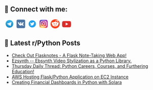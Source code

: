 ## 🔎 Connect with me:
[<img src="https://github.com/bullbesh/bullbesh/blob/main/images/Telegram.png" width="32" height="32" />](https://t.me/bullbesh)
[<img src="https://github.com/bullbesh/bullbesh/blob/main/images/VK.png" width="32" height="32" />](https://vk.com/bullbesh)
[<img src="https://github.com/bullbesh/bullbesh/blob/main/images/Twitter.png" width="32" height="32" />](https://twitter.com/bullbesh1)
[<img src="https://github.com/bullbesh/bullbesh/blob/main/images/Instagram.png" width="32" height="32" />](https://www.instagram.com/bullbesh)
[<img src="https://github.com/bullbesh/bullbesh/blob/main/images/Reddit.png" width="32" height="32" />](https://www.reddit.com/user/bullbesh)
[<img src="https://github.com/bullbesh/bullbesh/blob/main/images/YouTube.png" width="32" height="32" />](https://www.youtube.com/channel/UCtfjRs6uzgq5mfm8S06WTcg)

## 📕 Latest r/Python Posts
<!-- BLOG-POST-LIST:START -->
- [Check Out Flasknotes - A Flask Note-Taking Web App!](https://www.reddit.com/r/Python/comments/18y3x63/check_out_flasknotes_a_flask_notetaking_web_app/)
- [Ezsynth -- Ebsynth Video Stylization as a Python Library.](https://www.reddit.com/r/Python/comments/18y13rv/ezsynth_ebsynth_video_stylization_as_a_python/)
- [Thursday Daily Thread: Python Careers, Courses, and Furthering Education!](https://www.reddit.com/r/Python/comments/18xydsg/thursday_daily_thread_python_careers_courses_and/)
- [AWS Hosting Flask/Python Application on EC2 Instance](https://www.reddit.com/r/Python/comments/18xsn2l/aws_hosting_flaskpython_application_on_ec2/)
- [Creating Financial Dashboards in Python with Solara](https://www.reddit.com/r/Python/comments/18xrg1n/creating_financial_dashboards_in_python_with/)
<!-- BLOG-POST-LIST:END -->
